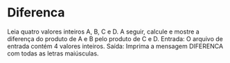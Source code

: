 # Diferenca
Leia quatro valores inteiros A, B, C e D. A seguir, calcule e mostre a diferença do produto de A e B pelo produto de C e D. 
Entrada: O arquivo de entrada contém 4 valores inteiros. 
Saída: Imprima a mensagem DIFERENCA com todas as letras maiúsculas.
